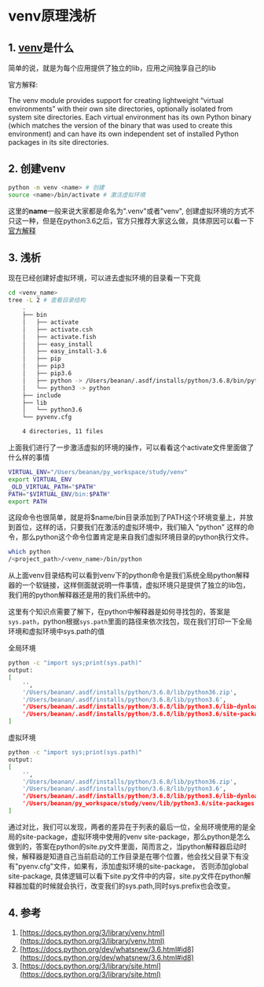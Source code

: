 # venv原理浅析

## 1. [venv](https://docs.python.org/3/library/venv.html)是什么

简单的说，就是为每个应用提供了独立的lib，应用之间独享自己的lib

官方解释:

The venv module provides support for creating lightweight “virtual environments” with their own site directories, optionally isolated from system site directories. Each virtual environment has its own Python binary (which matches the version of the binary that was used to create this environment) and can have its own independent set of installed Python packages in its site directories.

## 2. 创建venv

```bash
python -m venv <name> # 创建
source <name>/bin/activate # 激活虚拟环境
```

这里的**name**一般来说大家都是命名为".venv"或者"venv", 创建虚拟环境的方式不只这一种，但是在python3.6之后，官方只推荐大家这么做，具体原因可以看一下[官方解释](https://docs.python.org/dev/whatsnew/3.6.html#id8)

## 3. 浅析

现在已经创建好虚拟环境，可以进去虚拟环境的目录看一下究竟

```bash
cd <venv_name>
tree -L 2 # 查看目录结构
    .
    ├── bin
    │   ├── activate
    │   ├── activate.csh
    │   ├── activate.fish
    │   ├── easy_install
    │   ├── easy_install-3.6
    │   ├── pip
    │   ├── pip3
    │   ├── pip3.6
    │   ├── python -> /Users/beanan/.asdf/installs/python/3.6.8/bin/python
    │   └── python3 -> python
    ├── include
    ├── lib
    │   └── python3.6
    └── pyvenv.cfg

    4 directories, 11 files
```

上面我们进行了一步激活虚拟的环境的操作，可以看看这个activate文件里面做了什么样的事情

```bash
VIRTUAL_ENV="/Users/beanan/py_workspace/study/venv"
export VIRTUAL_ENV
_OLD_VIRTUAL_PATH="$PATH"
PATH="$VIRTUAL_ENV/bin:$PATH"
export PATH
```

这段命令也很简单，就是将$name/bin目录添加到了PATH这个环境变量上，并放到首位，这样的话，只要我们在激活的虚拟环境中，我们输入 "python" 这样的命令，那么python这个命令位置肯定是来自我们虚拟环境目录的python执行文件。

```bash
which python
/<project_path>/<venv_name>/bin/python
```

从上面venv目录结构可以看到venv下的python命令是我们系统全局python解释器的一个软链接，这样侧面就说明一件事情，虚拟环境只是提供了独立的lib包，我们用的python解释器还是用的我们系统中的。

这里有个知识点需要了解下，在python中解释器是如何寻找包的，答案是`sys.path`，python根据`sys.path`里面的路径来依次找包，现在我们打印一下全局环境和虚拟环境中sys.path的值

全局环境

```bash
python -c "import sys;print(sys.path)"
output:
[
    '',
    '/Users/beanan/.asdf/installs/python/3.6.8/lib/python36.zip',
    '/Users/beanan/.asdf/installs/python/3.6.8/lib/python3.6',
    '/Users/beanan/.asdf/installs/python/3.6.8/lib/python3.6/lib-dynload',
    '/Users/beanan/.asdf/installs/python/3.6.8/lib/python3.6/site-packages'
]
```

虚拟环境

```bash
python -c "import sys;print(sys.path)"
output:
[
    '',
    '/Users/beanan/.asdf/installs/python/3.6.8/lib/python36.zip',
    '/Users/beanan/.asdf/installs/python/3.6.8/lib/python3.6',
    '/Users/beanan/.asdf/installs/python/3.6.8/lib/python3.6/lib-dynload',
    '/Users/beanan/py_workspace/study/venv/lib/python3.6/site-packages'
]
```

通过对比，我们可以发现，两者的差异在于列表的最后一位，全局环境使用的是全局的site-package，虚拟环境中使用的venv site-package，那么python是怎么做到的，答案在python的site.py文件里面，简而言之，当python解释器启动时候，解释器是知道自己当前启动的工作目录是在哪个位置，他会找父目录下有没有"pyenv.cfg"文件，如果有，添加虚拟环境的site-package， 否则添加global site-package, 具体逻辑可以看下site.py文件中的内容，site.py文件在python解释器加载的时候就会执行，改变我们的sys.path,同时sys.prefix也会改变。

## 4. 参考

1. [https://docs.python.org/3/library/venv.html](https://docs.python.org/3/library/venv.html)
2. [https://docs.python.org/dev/whatsnew/3.6.html#id8](https://docs.python.org/dev/whatsnew/3.6.html#id8)
3. [https://docs.python.org/3/library/site.html](https://docs.python.org/3/library/site.html)